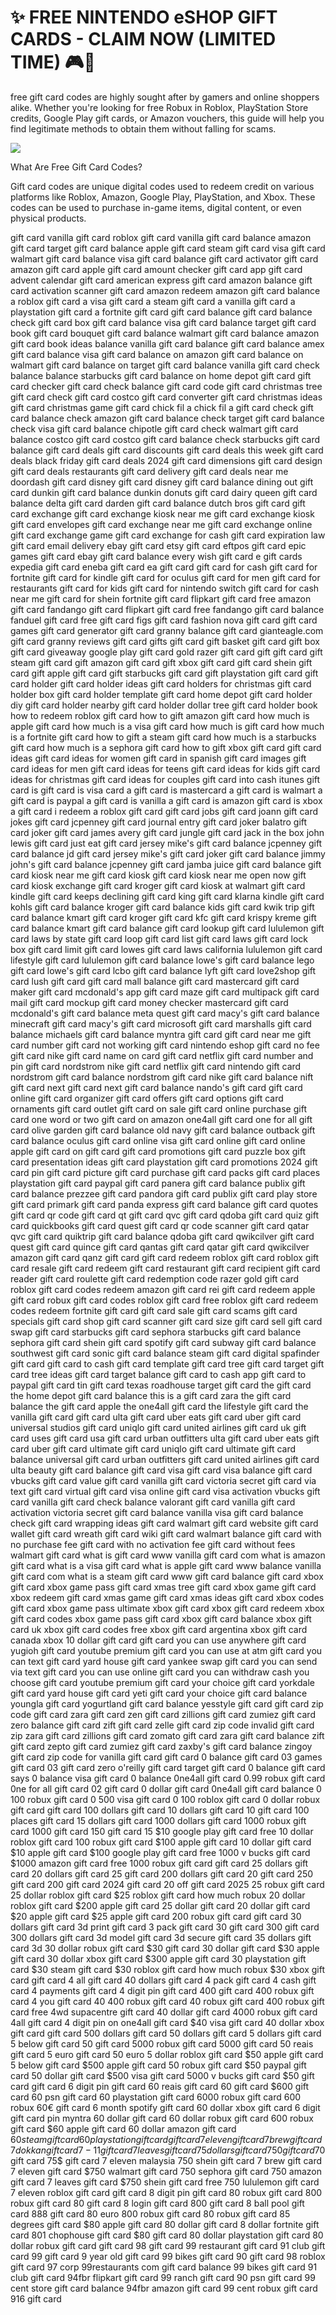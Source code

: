 # ✨ FREE NINTENDO eSHOP GIFT CARDS - CLAIM NOW (LIMITED TIME) 🎮🎯

free gift card codes are highly sought after by gamers and online shoppers alike. Whether you're looking for free Robux in Roblox, PlayStation Store credits, Google Play gift cards, or Amazon vouchers, this guide will help you find legitimate methods to obtain them without falling for scams.

[![](https://pic-png.s3.eu-north-1.amazonaws.com/click-cursor-icon-with-click-here-button-free-png.png)](https://www.apkhub.site/)


 What Are Free Gift Card Codes?

Gift card codes are unique digital codes used to redeem credit on various platforms like Roblox, Amazon, Google Play, PlayStation, and Xbox. These codes can be used to purchase in-game items, digital content, or even physical products.

gift card
vanilla gift card
roblox gift card
vanilla gift card balance
amazon gift card
target gift card balance
apple gift card
steam gift card
visa gift card
walmart gift card balance
visa gift card balance
gift card activator
gift card amazon
gift card apple
gift card amount checker
gift card app
gift card advent calendar
gift card american express
gift card amazon balance
gift card activation scanner
gift card amazon redeem
amazon gift card balance
a roblox gift card
a visa gift card
a steam gift card
a vanilla gift card
a playstation gift card
a fortnite gift card
gift card balance
gift card balance check
gift card box
gift card balance visa
gift card balance target
gift card book
gift card bouquet
gift card balance walmart
gift card balance amazon
gift card book ideas
balance vanilla gift card
balance gift card
balance amex gift card
balance visa gift card
balance on amazon gift card
balance on walmart gift card
balance on target gift card
balance vanilla gift card check balance
balance starbucks gift card
balance on home depot gift card
gift card checker
gift card check balance
gift card code
gift card christmas tree
gift card check
gift card costco
gift card converter
gift card christmas ideas
gift card christmas game
gift card chick fil a
chick fil a gift card
check gift card balance
check amazon gift card balance
check target gift card balance
check visa gift card balance
chipotle gift card
check walmart gift card balance
costco gift card
costco gift card balance
check starbucks gift card balance
gift card deals
gift card discounts
gift card deals this week
gift card deals black friday
gift card deals 2024
gift card dimensions
gift card design
gift card deals restaurants
gift card delivery
gift card deals near me
doordash gift card
disney gift card
disney gift card balance
dining out gift card
dunkin gift card balance
dunkin donuts gift card
dairy queen gift card balance
delta gift card
darden gift card balance
dutch bros gift card
gift card exchange
gift card exchange kiosk near me
gift card exchange kiosk
gift card envelopes
gift card exchange near me
gift card exchange online
gift card exchange game
gift card exchange for cash
gift card expiration law
gift card email delivery
ebay gift card
etsy gift card
eftpos gift card
epic games gift card
ebay gift card balance
every wish gift card
e gift cards
expedia gift card
eneba gift card
ea gift card
gift card for cash
gift card for fortnite
gift card for kindle
gift card for oculus
gift card for men
gift card for restaurants
gift card for kids
gift card for nintendo switch
gift card for cash near me
gift card for shein
fortnite gift card
flipkart gift card
free amazon gift card
fandango gift card
flipkart gift card free
fandango gift card balance
fanduel gift card
free gift card
figs gift card
fashion nova gift card
gift card games
gift card generator
gift card granny balance
gift card gianteagle.com
gift card granny reviews
gift card gifts
gift card gift basket
gift card gift box
gift card giveaway
google play gift card
gold razer gift card
gift gift card
gift steam gift card
gift amazon gift card
gift xbox gift card
gift card shein gift card
gift apple gift card
gift starbucks gift card
gift playstation gift card
gift card holder
gift card holder ideas
gift card holders for christmas
gift card holder box
gift card holder template
gift card home depot
gift card holder diy
gift card holder nearby
gift card holder dollar tree
gift card holder book
how to redeem roblox gift card
how to gift amazon gift card
how much is apple gift card
how much is a visa gift card
how much is gift card
how much is a fortnite gift card
how to gift a steam gift card
how much is a starbucks gift card
how much is a sephora gift card
how to gift xbox gift card
gift card ideas
gift card ideas for women
gift card in spanish
gift card images
gift card ideas for men
gift card ideas for teens
gift card ideas for kids
gift card ideas for christmas
gift card ideas for couples
gift card into cash
itunes gift card
is gift card
is visa card a gift card
is mastercard a gift card
is walmart a gift card
is paypal a gift card
is vanilla a gift card
is amazon gift card
is xbox a gift card
i redeem a roblox gift card
gift card jobs
gift card joann
gift card jokes
gift card jcpenney
gift card journal entry
gift card joker balatro
gift card joker
gift card james avery
gift card jungle
gift card jack in the box
john lewis gift card
just eat gift card
jersey mike's gift card balance
jcpenney gift card balance
jd gift card
jersey mike's gift card
joker gift card balance
jimmy john's gift card balance
jcpenney gift card
jamba juice gift card balance
gift card kiosk near me
gift card kiosk
gift card kiosk near me open now
gift card kiosk exchange
gift card kroger
gift card kiosk at walmart
gift card kindle
gift card keeps declining
gift card king
gift card klarna
kindle gift card
kohls gift card balance
kroger gift card balance
kids gift card
kwik trip gift card balance
kmart gift card
kroger gift card
kfc gift card
krispy kreme gift card balance
kmart gift card balance
gift card lookup
gift card lululemon
gift card laws by state
gift card loop
gift card list
gift card laws
gift card lock box
gift card limit
gift card lowes
gift card laws california
lululemon gift card
lifestyle gift card
lululemon gift card balance
lowe's gift card balance
lego gift card
lowe's gift card
lcbo gift card balance
lyft gift card
love2shop gift card
lush gift card
gift card mall balance
gift card mastercard
gift card maker
gift card mcdonald's app
gift card maze
gift card multipack
gift card mail
gift card mockup
gift card money checker
mastercard gift card
mcdonald's gift card balance
meta quest gift card
macy's gift card balance
minecraft gift card
macy's gift card
microsoft gift card
marshalls gift card balance
michaels gift card balance
myntra gift card
gift card near me
gift card number
gift card not working
gift card nintendo eshop
gift card no fee
gift card nike
gift card name on card
gift card netflix
gift card number and pin
gift card nordstrom
nike gift card
netflix gift card
nintendo gift card
nordstrom gift card balance
nordstrom gift card
nike gift card balance
nift gift card
next gift card
next gift card balance
nando's gift card
gift card online
gift card organizer
gift card offers
gift card options
gift card ornaments
gift card outlet
gift card on sale
gift card online purchase
gift card one word or two
gift card on amazon
one4all gift card
one for all gift card
olive garden gift card balance
old navy gift card balance
outback gift card balance
oculus gift card
online visa gift card
online gift card
online apple gift card
on gift card
gift card promotions
gift card puzzle box
gift card presentation ideas
gift card playstation
gift card promotions 2024
gift card pin
gift card picture
gift card purchase
gift card packs
gift card places
playstation gift card
paypal gift card
panera gift card balance
publix gift card balance
prezzee gift card
pandora gift card
publix gift card
play store gift card
primark gift card
panda express gift card balance
gift card quotes
gift card qr code
gift card qt
gift card qvc
gift card qdoba
gift card quiz
gift card quickbooks
gift card quest
gift card qr code scanner
gift card qatar
qvc gift card
quiktrip gift card balance
qdoba gift card
qwikcilver gift card
quest gift card
quince gift card
qantas gift card
qatar gift card
qwikcilver amazon gift card
qanz gift card
gift card redeem roblox
gift card roblox
gift card resale
gift card redeem
gift card restaurant
gift card recipient
gift card reader
gift card roulette
gift card redemption code
razer gold gift card
roblox gift card codes
redeem amazon gift card
rei gift card
redeem apple gift card
robux gift card codes
roblox gift card free
roblox gift card redeem codes
redeem fortnite gift card
gift card sale
gift card scams
gift card specials
gift card shop
gift card scanner
gift card size
gift card sell
gift card swap
gift card starbucks
gift card sephora
starbucks gift card balance
sephora gift card
shein gift card
spotify gift card
subway gift card balance
southwest gift card
sonic gift card balance
steam gift card digital
spafinder gift card
gift card to cash
gift card template
gift card tree
gift card target
gift card tree ideas
gift card target balance
gift card to cash app
gift card to paypal
gift card tin
gift card texas roadhouse
target gift card
the gift card
the home depot gift card balance
this is a gift card zara
the gift card balance
the gift card apple
the one4all gift card
the lifestyle gift card
the vanilla gift card
gift card ulta
gift card uber eats
gift card uber
gift card universal studios
gift card uniqlo
gift card united airlines
gift card uk
gift card uses
gift card usa
gift card urban outfitters
ulta gift card
uber eats gift card
uber gift card
ultimate gift card
uniqlo gift card
ultimate gift card balance
universal gift card
urban outfitters gift card
united airlines gift card
ulta beauty gift card balance
gift card visa
gift card visa balance
gift card vbucks
gift card value
gift card vanilla
gift card victoria secret
gift card via text
gift card virtual
gift card visa online
gift card visa activation
vbucks gift card
vanilla gift card check balance
valorant gift card
vanilla gift card activation
victoria secret gift card balance
vanilla visa gift card balance check
gift card wrapping ideas
gift card walmart
gift card website
gift card wallet
gift card wreath
gift card wiki
gift card walmart balance
gift card with no purchase fee
gift card with no activation fee
gift card without fees
walmart gift card
what is gift card
www vanilla gift card com
what is amazon gift card
what is a visa gift card
what is apple gift card
www balance vanilla gift card com
what is a steam gift card
www gift card balance
gift card xbox
gift card xbox game pass
gift card xmas tree
gift card xbox game
gift card xbox redeem
gift card xmas game
gift card xmas ideas
gift card xbox codes
gift card xbox game pass ultimate
xbox gift card
xbox gift card redeem
xbox gift card codes
xbox game pass gift card
xbox gift card balance
xbox gift card uk
xbox gift card codes free
xbox gift card argentina
xbox gift card canada
xbox 10 dollar gift card
gift card you can use anywhere
gift card yugioh
gift card youtube premium
gift card you can use at atm
gift card you can text
gift card yard house
gift card yankee swap
gift card you can send via text
gift card you can use online
gift card you can withdraw cash
you choose gift card
youtube premium gift card
your choice gift card
yorkdale gift card
yard house gift card
yeti gift card
your choice gift card balance
youngla gift card
yogurtland gift card balance
yesstyle gift card
gift card zip code
gift card zara
gift card zen
gift card zillions
gift card zumiez
gift card zero balance
gift card zift
gift card zelle
gift card zip code invalid
gift card zip
zara gift card
zillions gift card
zomato gift card
zara gift card balance
zift gift card
zepto gift card
zumiez gift card
zaxby's gift card balance
zingoy gift card
zip code for vanilla gift card
gift card 0 balance
gift card 03 games
gift card 03
gift card zero
o'reilly gift card
target gift card 0 balance
gift card says 0 balance
visa gift card 0 balance
0ne4all gift card
0.99 robux gift card
0ne for all gift card
02 gift card
0 dollar gift card
0ne4all gift card balance
0 100 robux gift card
0 500 visa gift card
0 100 roblox gift card
0 dollar robux gift card
gift card 100 dollars
gift card 10 dollars
gift card 10
gift card 100 places
gift card 15 dollars
gift card 1000 dollars
gift card 1000 robux
gift card 1000
gift card 150
gift card 15
$10 google play gift card free
10 dollar roblox gift card
100 robux gift card
$100 apple gift card
10 dollar gift card
$10 apple gift card
$100 google play gift card free
1000 v bucks gift card
$1000 amazon gift card free
1000 robux gift card
gift card 25 dollars
gift card 20 dollars
gift card 25
gift card 200 dollars
gift card 20
gift card 250
gift card 200
gift card 2024
gift card 20 off
gift card 2025
25 robux gift card
25 dollar roblox gift card
$25 roblox gift card how much robux
20 dollar roblox gift card
$200 apple gift card
25 dollar gift card
20 dollar gift card
$20 apple gift card
$25 apple gift card
200 robux gift card
gift card 30 dollars
gift card 3d print
gift card 3 pack
gift card 30
gift card 300
gift card 300 dollars
gift card 3d model
gift card 3d secure
gift card 35 dollars
gift card 3d
30 dollar robux gift card
$30 gift card
30 dollar gift card
$30 apple gift card
30 dollar xbox gift card
$300 apple gift card
30 playstation gift card
$30 steam gift card
$30 roblox gift card how much robux
$30 xbox gift card
gift card 4 all
gift card 40 dollars
gift card 4 pack
gift card 4 cash
gift card 4 payments
gift card 4 digit pin
gift card 400
gift card 400 robux
gift card 4 you
gift card 40
400 robux gift card
40 robux gift card
400 robux gift card free
4wd supacentre gift card
40 dollar gift card
4000 robux gift card
4all gift card
4 digit pin on one4all gift card
$40 visa gift card
40 dollar xbox gift card
gift card 500 dollars
gift card 50 dollars
gift card 5 dollars
gift card 5 below
gift card 50
gift card 5000 robux
gift card 5000
gift card 50 reais
gift card 5 euro
gift card 50 euro
5 dollar roblox gift card
$50 apple gift card
5 below gift card
$500 apple gift card
50 robux gift card
$50 paypal gift card
50 dollar gift card
$500 visa gift card
5000 v bucks gift card
$50 gift card
gift card 6 digit pin
gift card 60 reais
gift card 60
gift card $600
gift card 60 psn
gift card 60 playstation
gift card 6000 robux
gift card 600 robux
60€ gift card
6 month spotify gift card
60 dollar xbox gift card
6 digit gift card pin myntra
60 dollar gift card
60 dollar robux gift card
600 robux gift card
$60 apple gift card
60 dollar amazon gift card
$60 steam gift card
60 playstation gift card
gift card 7 eleven
gift card 7 brew
gift card 7 dokkan
gift card 7-11
gift card 7 leaves
gift card 75 dollars
gift card 750
gift card 70$
gift card 75$
gift card 7 eleven malaysia
750 shein gift card
7 brew gift card
7 eleven gift card
$750 walmart gift card
750 sephora gift card
750 amazon gift card
7 leaves gift card
$750 shein gift card free
750 lululemon gift card
7 eleven roblox gift card
gift card 8 digit pin
gift card 80 robux
gift card 800 robux
gift card 80
gift card 8 login
gift card 800
gift card 8 ball pool
gift card 888
gift card 80 euro
800 robux gift card
80 robux gift card
85 degrees gift card
$80 apple gift card
80 dollar gift card
8 dollar fortnite gift card
801 chophouse gift card
$80 gift card
80 dollar playstation gift card
80 dollar robux gift card
gift card 98
gift card 99 restaurant
gift card 91 club
gift card 99
gift card 9 year old
gift card 99 bikes
gift card 90
gift card 98 roblox
gift card 97 corp
99restaurants com gift card balance
99 bikes gift card
91 club gift card
94fbr flipkart gift card
99 ranch gift card
90 psn gift card
99 cent store gift card balance
94fbr amazon gift card
99 cent robux gift card
916 gift card
